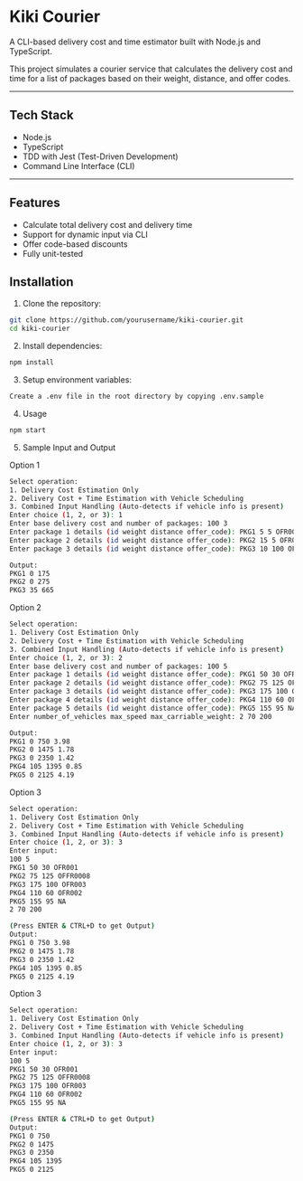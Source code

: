 # Kiki Courier 

A CLI-based delivery cost and time estimator built with Node.js and TypeScript.

This project simulates a courier service that calculates the delivery cost and time for a list of packages based on their weight, distance, and offer codes.

---

## Tech Stack

- Node.js
- TypeScript
- TDD with Jest (Test-Driven Development)
- Command Line Interface (CLI)

---

## Features

- Calculate total delivery cost and delivery time
- Support for dynamic input via CLI
- Offer code-based discounts
- Fully unit-tested

## Installation

1. Clone the repository:

```bash
git clone https://github.com/yourusername/kiki-courier.git
cd kiki-courier
```

2. Install dependencies:
```bash
npm install
```

3. Setup environment variables:
```bash
Create a .env file in the root directory by copying .env.sample
```

4. Usage
```bash
npm start
```

5. Sample Input and Output

Option 1
```bash
Select operation:
1. Delivery Cost Estimation Only
2. Delivery Cost + Time Estimation with Vehicle Scheduling
3. Combined Input Handling (Auto-detects if vehicle info is present)
Enter choice (1, 2, or 3): 1
Enter base delivery cost and number of packages: 100 3
Enter package 1 details (id weight distance offer_code): PKG1 5 5 OFR001
Enter package 2 details (id weight distance offer_code): PKG2 15 5 OFR002
Enter package 3 details (id weight distance offer_code): PKG3 10 100 OFR003

Output:
PKG1 0 175
PKG2 0 275
PKG3 35 665
```
Option 2
```bash
Select operation:
1. Delivery Cost Estimation Only
2. Delivery Cost + Time Estimation with Vehicle Scheduling
3. Combined Input Handling (Auto-detects if vehicle info is present)
Enter choice (1, 2, or 3): 2
Enter base delivery cost and number of packages: 100 5
Enter package 1 details (id weight distance offer_code): PKG1 50 30 OFR001
Enter package 2 details (id weight distance offer_code): PKG2 75 125 OFR0008
Enter package 3 details (id weight distance offer_code): PKG3 175 100 OFR003
Enter package 4 details (id weight distance offer_code): PKG4 110 60 OFR002
Enter package 5 details (id weight distance offer_code): PKG5 155 95 NA
Enter number_of_vehicles max_speed max_carriable_weight: 2 70 200

Output:
PKG1 0 750 3.98
PKG2 0 1475 1.78
PKG3 0 2350 1.42
PKG4 105 1395 0.85
PKG5 0 2125 4.19
```
Option 3
```bash
Select operation:
1. Delivery Cost Estimation Only
2. Delivery Cost + Time Estimation with Vehicle Scheduling
3. Combined Input Handling (Auto-detects if vehicle info is present)
Enter choice (1, 2, or 3): 3
Enter input:
100 5
PKG1 50 30 OFR001
PKG2 75 125 OFFR0008
PKG3 175 100 OFR003
PKG4 110 60 OFR002
PKG5 155 95 NA
2 70 200

(Press ENTER & CTRL+D to get Output)
Output:
PKG1 0 750 3.98
PKG2 0 1475 1.78
PKG3 0 2350 1.42
PKG4 105 1395 0.85
PKG5 0 2125 4.19
```
Option 3
```bash
Select operation:
1. Delivery Cost Estimation Only
2. Delivery Cost + Time Estimation with Vehicle Scheduling
3. Combined Input Handling (Auto-detects if vehicle info is present)
Enter choice (1, 2, or 3): 3
Enter input:
100 5
PKG1 50 30 OFR001
PKG2 75 125 OFFR0008
PKG3 175 100 OFR003
PKG4 110 60 OFR002
PKG5 155 95 NA

(Press ENTER & CTRL+D to get Output)
Output:
PKG1 0 750
PKG2 0 1475
PKG3 0 2350
PKG4 105 1395
PKG5 0 2125
```